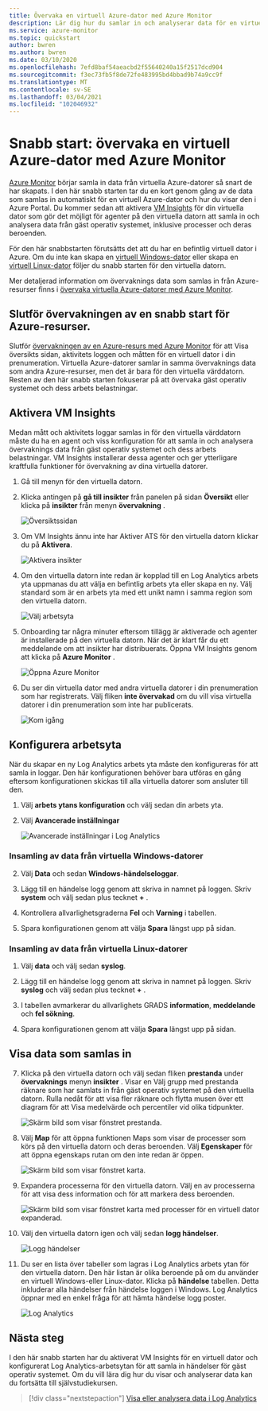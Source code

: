 ```yaml
---
title: Övervaka en virtuell Azure-dator med Azure Monitor
description: Lär dig hur du samlar in och analyserar data för en virtuell Azure-dator i Azure Monitor.
ms.service: azure-monitor
ms.topic: quickstart
author: bwren
ms.author: bwren
ms.date: 03/10/2020
ms.openlocfilehash: 7efd8baf54aeacbd2f55640240a15f2517dcd904
ms.sourcegitcommit: f3ec73fb5f8de72fe483995bd4bbad9b74a9cc9f
ms.translationtype: MT
ms.contentlocale: sv-SE
ms.lasthandoff: 03/04/2021
ms.locfileid: "102046932"
---
```

# <a name="quickstart-monitor-an-azure-virtual-machine-with-azure-monitor"></a>Snabb start: övervaka en virtuell Azure-dator med Azure Monitor
[Azure Monitor](../overview.md) börjar samla in data från virtuella Azure-datorer så snart de har skapats. I den här snabb starten tar du en kort genom gång av de data som samlas in automatiskt för en virtuell Azure-dator och hur du visar den i Azure Portal. Du kommer sedan att aktivera [VM Insights](../vm/vminsights-overview.md) för din virtuella dator som gör det möjligt för agenter på den virtuella datorn att samla in och analysera data från gäst operativ systemet, inklusive processer och deras beroenden.

För den här snabbstarten förutsätts det att du har en befintlig virtuell dator i Azure. Om du inte kan skapa en [virtuell Windows-dator](../../virtual-machines/windows/quick-create-portal.md) eller skapa en [virtuell Linux-dator](../../virtual-machines/linux/quick-create-cli.md) följer du snabb starten för den virtuella datorn.

Mer detaljerad information om övervaknings data som samlas in från Azure-resurser finns i [övervaka virtuella Azure-datorer med Azure Monitor](./monitor-vm-azure.md).


## <a name="complete-the-monitor-an-azure-resource-quickstart"></a>Slutför övervakningen av en snabb start för Azure-resurser.
Slutför [övervakningen av en Azure-resurs med Azure Monitor](../essentials/quick-monitor-azure-resource.md) för att Visa översikts sidan, aktivitets loggen och måtten för en virtuell dator i din prenumeration. Virtuella Azure-datorer samlar in samma övervaknings data som andra Azure-resurser, men det är bara för den virtuella värddatorn. Resten av den här snabb starten fokuserar på att övervaka gäst operativ systemet och dess arbets belastningar.


## <a name="enable-vm-insights"></a>Aktivera VM Insights
Medan mått och aktivitets loggar samlas in för den virtuella värddatorn måste du ha en agent och viss konfiguration för att samla in och analysera övervaknings data från gäst operativ systemet och dess arbets belastningar. VM Insights installerar dessa agenter och ger ytterligare kraftfulla funktioner för övervakning av dina virtuella datorer.

1. Gå till menyn för den virtuella datorn.
2. Klicka antingen på **gå till insikter** från panelen på sidan **Översikt** eller klicka på **insikter** från menyn **övervakning** .

    ![Översiktssidan](media/quick-monitor-azure-vm/overview-insights.png)

3. Om VM Insights ännu inte har Aktiver ATS för den virtuella datorn klickar du på **Aktivera**. 

    ![Aktivera insikter](media/quick-monitor-azure-vm/enable-insights.png)

4. Om den virtuella datorn inte redan är kopplad till en Log Analytics arbets yta uppmanas du att välja en befintlig arbets yta eller skapa en ny. Välj standard som är en arbets yta med ett unikt namn i samma region som den virtuella datorn.

    ![Välj arbetsyta](media/quick-monitor-azure-vm/select-workspace.png)

5. Onboarding tar några minuter eftersom tillägg är aktiverade och agenter är installerade på den virtuella datorn. När det är klart får du ett meddelande om att insikter har distribuerats. Öppna VM Insights genom att klicka på **Azure Monitor** .

    ![Öppna Azure Monitor](media/quick-monitor-azure-vm/azure-monitor.png)

6. Du ser din virtuella dator med andra virtuella datorer i din prenumeration som har registrerats. Välj fliken **inte övervakad** om du vill visa virtuella datorer i din prenumeration som inte har publicerats.

    ![Kom igång](media/quick-monitor-azure-vm/get-started.png)


## <a name="configure-workspace"></a>Konfigurera arbetsyta
När du skapar en ny Log Analytics arbets yta måste den konfigureras för att samla in loggar. Den här konfigurationen behöver bara utföras en gång eftersom konfigurationen skickas till alla virtuella datorer som ansluter till den.

1. Välj **arbets ytans konfiguration** och välj sedan din arbets yta.

2. Välj **Avancerade inställningar**

    ![Avancerade inställningar i Log Analytics](../vm/media/quick-collect-azurevm/log-analytics-advanced-settings-azure-portal.png)

### <a name="data-collection-from-windows-vm"></a>Insamling av data från virtuella Windows-datorer


2. Välj **Data** och sedan **Windows-händelseloggar**.

3. Lägg till en händelse logg genom att skriva in namnet på loggen.  Skriv **system** och välj sedan plus tecknet **+** .

4. Kontrollera allvarlighetsgraderna **Fel** och **Varning** i tabellen.

5. Spara konfigurationen genom att välja **Spara** längst upp på sidan.

### <a name="data-collection-from-linux-vm"></a>Insamling av data från virtuella Linux-datorer

1. Välj **data** och välj sedan **syslog**.

2. Lägg till en händelse logg genom att skriva in namnet på loggen.  Skriv **syslog** och välj sedan plus tecknet **+** .  

3. I tabellen avmarkerar du allvarlighets GRADS **information**, **meddelande** och **fel sökning**. 

4. Spara konfigurationen genom att välja **Spara** längst upp på sidan.

## <a name="view-data-collected"></a>Visa data som samlas in

7. Klicka på den virtuella datorn och välj sedan fliken **prestanda** under **övervaknings** menyn **insikter** . Visar en Välj grupp med prestanda räknare som har samlats in från gäst operativ systemet på den virtuella datorn. Rulla nedåt för att visa fler räknare och flytta musen över ett diagram för att Visa medelvärde och percentiler vid olika tidpunkter.

    ![Skärm bild som visar fönstret prestanda.](media/quick-monitor-azure-vm/performance.png)

9. Välj **Map** för att öppna funktionen Maps som visar de processer som körs på den virtuella datorn och deras beroenden. Välj **Egenskaper** för att öppna egenskaps rutan om den inte redan är öppen.

    ![Skärm bild som visar fönstret karta.](media/quick-monitor-azure-vm/map.png)

11. Expandera processerna för den virtuella datorn. Välj en av processerna för att visa dess information och för att markera dess beroenden.

    ![Skärm bild som visar fönstret karta med processer för en virtuell dator expanderad.](media/quick-monitor-azure-vm/processes.png)

12. Välj den virtuella datorn igen och välj sedan **logg händelser**. 

    ![Logg händelser](media/quick-monitor-azure-vm/log-events.png)

13. Du ser en lista över tabeller som lagras i Log Analytics arbets ytan för den virtuella datorn. Den här listan är olika beroende på om du använder en virtuell Windows-eller Linux-dator. Klicka på **händelse** tabellen. Detta inkluderar alla händelser från händelse loggen i Windows. Log Analytics öppnar med en enkel fråga för att hämta händelse logg poster.

    ![Log Analytics](media/quick-monitor-azure-vm/log-analytics.png)

## <a name="next-steps"></a>Nästa steg
I den här snabb starten har du aktiverat VM Insights för en virtuell dator och konfigurerat Log Analytics-arbetsytan för att samla in händelser för gäst operativ systemet. Om du vill lära dig hur du visar och analyserar data kan du fortsätta till självstudiekursen.

> [!div class="nextstepaction"]
> [Visa eller analysera data i Log Analytics](../logs/log-analytics-tutorial.md)